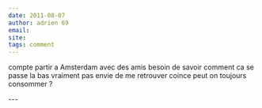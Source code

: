 ```yaml
---
date: 2011-08-07
author: adrien 69
email: 
site: 
tags: comment
---
```


<p>compte partir a Amsterdam avec des amis besoin de savoir comment ca se passe la bas vraiment pas envie de me retrouver coince peut on toujours consommer ?</p>
---